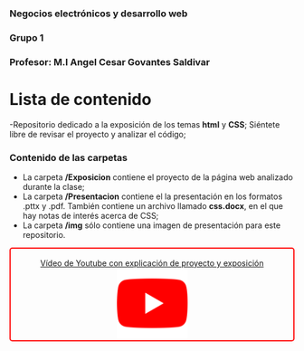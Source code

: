 ### Negocios electrónicos y desarrollo web
### Grupo 1
### Profesor: M.I Angel Cesar Govantes Saldivar

# Lista de contenido

-Repositorio dedicado a la exposición de los temas **html** y **CSS**;
Siéntete libre de revisar el proyecto y analizar el código;

### Contenido de las carpetas
- La carpeta **/Exposicion** contiene el proyecto de la página web analizado durante la clase;
- La carpeta **/Presentacion** contiene el la presentación en los formatos .pttx y .pdf. También
contiene un archivo llamado **css.docx**, en el que hay notas de interés acerca de CSS;
- La carpeta **/img** sólo contiene una imagen de presentación para este repositorio.


<style>
  .logo{
    width:25%;
  }
  .frame{
    border: 2px solid red;
    border-radius:5px
    
  }
</style>


<div class="frame" align="center">
  <br>
  <a href="https://youtu.be/wplZZoa8Tfk">Vídeo de Youtube con explicación de proyecto y exposición</a>
  <br>
  <img class="logo" src="https://raw.githubusercontent.com/albertoicg01/DesarrolloWeb2022-2/main/img/img_readme_2.png">
  <br>
</div>
</html>
